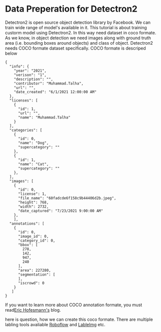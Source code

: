 # Data Preperation for Detectron2

Detectron2 is open source object detection library by Facebook. We can train wide range of model's available in it. This tutorial is about training custorm model using Detectron2. 
In this way need dataset in coco formate. As we know, in object detection we need images along with ground truth area (i.e. bounding boxes around objects) and class of object.
Detectron2 needs COCO formate dataset specifically. COCO formate is descriped below 
```
{
  "info": {
    "year": "2021",
    "verison": "1",
    "description": "",
    "contributor": "Muhammad.Talha",
    "url": "",
    "date_created": "6/1/2021 12:00:00 AM"
  },
  "licenses": [
    {
      "id": 1,
      "url": "",
      "name": "Muhammad.Talha"
    }
  ],
  "categories": [
    {
      "id": 0,
      "name": "Dog",
      "supercategory": ""
    },
    {
      "id": 1,
      "name": "Cat",
      "supercategory": ""
    },
  ],
  "images": [
    {
      "id": 0,
      "license": 1,
      "file_name": "60fadcde6f158c9b44406d2b.jpeg",
      "height": 768,
      "width": 2732,
      "date_captured": "7/23/2021 9:00:00 AM"
    },
    ],
  "annotations": [
    {
      "id": 0,
      "image_id": 0,
      "category_id": 0,
      "bbox": [
        278,
        142,
        947,
        240
      ],
      "area": 227280,
      "segmentation": [
      ],
      "iscrowd": 0
    }
   ]
}
```
If you want to learn more about COCO annotation formate, you must read[Eric Hofesmann's](https://towardsdatascience.com/how-to-work-with-object-detection-datasets-in-coco-format-9bf4fb5848a4#) blog. 

here is question, how we can create this coco formate. There are multiple labling tools avaliable [Roboflow](http://roboflow.com/) and [LableImg](https://github.com/tzutalin/labelImg) etc.
